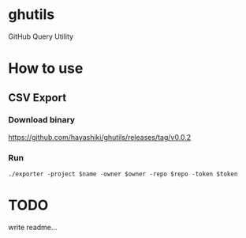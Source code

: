 # ghutils

GitHub Query Utility

# How to use

## CSV Export

### Download binary

https://github.com/hayashiki/ghutils/releases/tag/v0.0.2

### Run

`./exporter -project $name -owner $owner -repo $repo -token $token`

# TODO

write readme...